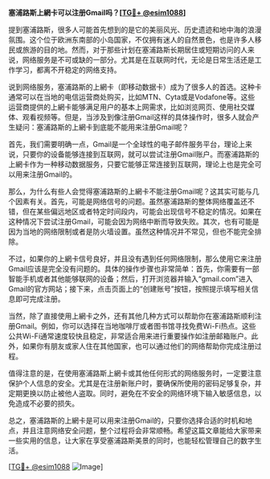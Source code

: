 **塞浦路斯上網卡可以注册Gmail吗？[[TG💪+ @esim1088](https://t.me/s/esim1088)]**

提到塞浦路斯，很多人可能首先想到的是它的美丽风光、历史遗迹和地中海的浪漫氛围。这个位于欧洲东南部的小岛国家，不仅拥有迷人的自然景色，也是许多人移民或旅游的目的地。然而，对于那些计划在塞浦路斯长期居住或短期访问的人来说，网络服务是不可或缺的一部分。尤其是在互联网时代，无论是日常生活还是工作学习，都离不开稳定的网络支持。

说到网络服务，塞浦路斯的上網卡（即移动数据卡）成为了很多人的首选。这种卡通常可以在当地的电信运营商处购买，比如MTN、Cyta或是Vodafone等。这些运营商提供的上網卡能够满足用户的基本上网需求，比如浏览网页、使用社交媒体、观看视频等。但是，当涉及到像注册Gmail这样的具体操作时，很多人就会产生疑问：塞浦路斯的上網卡到底能不能用来注册Gmail呢？

首先，我们需要明确一点，Gmail是一个全球性的电子邮件服务平台，理论上来说，只要你的设备能够连接到互联网，就可以尝试注册Gmail账户。而塞浦路斯的上網卡作为一种移动数据服务，只要它能够正常连接到互联网，理论上也是完全可以用来注册Gmail的。

那么，为什么有些人会觉得塞浦路斯的上網卡不能注册Gmail呢？这其实可能与几个因素有关。首先，可能是网络信号的问题。虽然塞浦路斯的整体网络覆盖还不错，但在某些偏远地区或者特定时间段内，可能会出现信号不稳定的情况。如果在这种情况下尝试注册Gmail，可能会因为网络中断而导致失败。其次，也有可能是因为当地的网络限制或者是防火墙设置。虽然这种情况并不常见，但也不能完全排除。

不过，如果你的上網卡信号良好，并且没有遇到任何网络限制，那么使用它来注册Gmail应该是完全没有问题的。具体的操作步骤也非常简单：首先，你需要有一部智能手机或者其他能够联网的设备；然后，打开浏览器并输入“gmail.com”进入Gmail的官方网站；接下来，点击页面上的“创建账号”按钮，按照提示填写相关信息即可完成注册。

当然，除了直接使用上網卡之外，还有其他几种方式可以帮助你在塞浦路斯顺利注册Gmail。例如，你可以选择在当地咖啡厅或者图书馆寻找免费Wi-Fi热点。这些公共Wi-Fi通常速度较快且稳定，非常适合用来进行重要操作如注册邮箱账户。此外，如果你有朋友或家人住在其他国家，也可以通过他们的网络帮助你完成注册过程。

值得注意的是，在使用塞浦路斯上網卡或其他任何形式的网络服务时，一定要注意保护个人信息的安全。尤其是在注册新账户时，要确保所使用的密码足够复杂，并定期更换以防止被他人盗取。同时，避免在不安全的网络环境下输入敏感信息，以免造成不必要的损失。

总之，塞浦路斯的上網卡是可以用来注册Gmail的，只要你选择合适的时机和地点，并且注意网络安全问题，整个过程将会非常顺畅。希望这篇文章能给大家带来一些实用的信息，让大家在享受塞浦路斯美景的同时，也能轻松管理自己的数字生活。

[[TG💪+ @esim1088](https://t.me/s/esim1088) ![Image](https://i.postimg.cc/4NQfJmqS/Snipaste-2025-05-13-00-14-12.png)]
